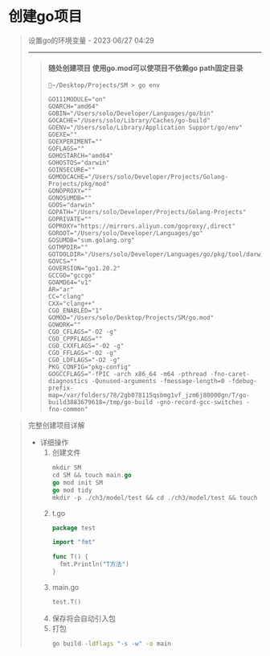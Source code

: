 # 创建go项目

> 设置go的环境变量  - 2023·06/27 04:29
>
> ***
>
> > #### 随处创建项目 使用go.mod可以使项目不依赖go path固定目录
> >
> > ```shell
> >🐶~/Desktop/Projects/SM > go env   
> >                        
> > GO111MODULE="on"
> > GOARCH="amd64"
> > GOBIN="/Users/solo/Developer/Languages/go/bin"
> > GOCACHE="/Users/solo/Library/Caches/go-build"
> > GOENV="/Users/solo/Library/Application Support/go/env"
> > GOEXE=""
> > GOEXPERIMENT=""
> > GOFLAGS=""
> > GOHOSTARCH="amd64"
> > GOHOSTOS="darwin"
> > GOINSECURE=""
> > GOMODCACHE="/Users/solo/Developer/Projects/Golang-Projects/pkg/mod"
> > GONOPROXY=""
> > GONOSUMDB=""
> > GOOS="darwin"
> > GOPATH="/Users/solo/Developer/Projects/Golang-Projects"
> > GOPRIVATE=""
> > GOPROXY="https://mirrors.aliyun.com/goproxy/,direct"
> > GOROOT="/Users/solo/Developer/Languages/go"
> > GOSUMDB="sum.golang.org"
> > GOTMPDIR=""
> > GOTOOLDIR="/Users/solo/Developer/Languages/go/pkg/tool/darwin_amd64"
> > GOVCS=""
> > GOVERSION="go1.20.2"
> > GCCGO="gccgo"
> > GOAMD64="v1"
> > AR="ar"
> > CC="clang"
> > CXX="clang++"
> > CGO_ENABLED="1"
> > GOMOD="/Users/solo/Desktop/Projects/SM/go.mod"
> > GOWORK=""
> > CGO_CFLAGS="-O2 -g"
> > CGO_CPPFLAGS=""
> > CGO_CXXFLAGS="-O2 -g"
> > CGO_FFLAGS="-O2 -g"
> > CGO_LDFLAGS="-O2 -g"
> > PKG_CONFIG="pkg-config"
> > GOGCCFLAGS="-fPIC -arch x86_64 -m64 -pthread -fno-caret-diagnostics -Qunused-arguments -fmessage-length=0 -fdebug-prefix-map=/var/folders/78/2gb078115qsbmg1vf_jzm6j80000gn/T/go-build3883679618=/tmp/go-build -gno-record-gcc-switches -fno-common"
> > ```

> 完整创建项目详解
>
> -   详细操作
>     1.  创建文件
>         ```go
>         mkdir SM
>         cd SM && touch main.go
>         go mod init SM
>         go mod tidy
>         mkdir -p ./ch3/model/test && cd ./ch3/model/test && touch t.go
>
>         ```
>     2.  t.go
>         ```go
>         package test
>
>         import "fmt"
>
>         func T() {
>           fmt.Println("T方法")
>         }
>
>         ```
>     3.  main.go
>         ```go
>         test.T()
>
>         ```
>     4.  保存将会自动引入包
>     5.  打包
>         ```bash
>         go build -ldflags "-s -w" -o main
>         ```